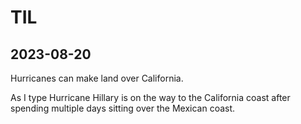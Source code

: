 # TIL

## 2023-08-20

Hurricanes can make land over California.

As I type Hurricane Hillary is on the way to the California coast after spending multiple days
sitting over the Mexican coast.
